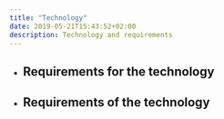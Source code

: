 ```yaml
---
title: "Technology"
date: 2019-05-21T15:43:52+02:00
description: Technology and requirements
---
```


* ## Requirements for the technology

* ## Requirements of the technology


